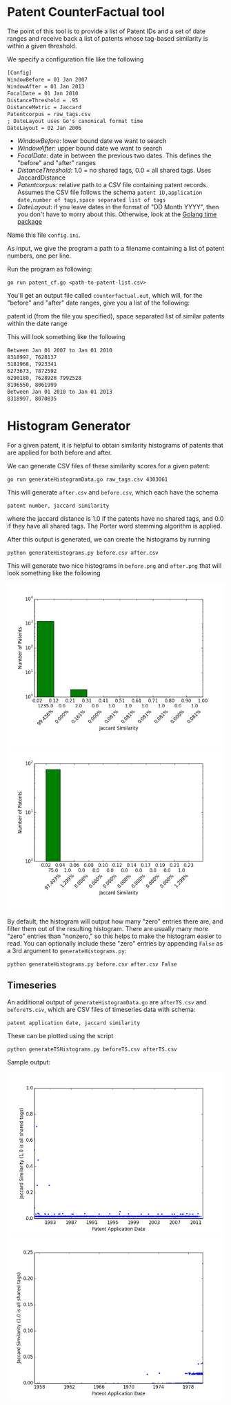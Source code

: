 # Patent CounterFactual tool

The point of this tool is to provide a list of Patent IDs and a set of date
ranges and receive back a list of patents whose tag-based similarity is within
a given threshold.

We specify a configuration file like the following

```
[Config]
WindowBefore = 01 Jan 2007
WindowAfter = 01 Jan 2013
FocalDate = 01 Jan 2010
DistanceThreshold = .95
DistanceMetric = Jaccard
Patentcorpus = raw_tags.csv
; DateLayout uses Go's canonical format time
DateLayout = 02 Jan 2006
```

* *WindowBefore*: lower bound date we want to search
* *WindowAfter*: upper bound date we want to search
* *FocalDate*: date in between the previous two dates. This defines the "before" and "after" ranges
* *DistanceThreshold*: 1.0 = no shared tags, 0.0 = all shared tags. Uses JaccardDistance
* *Patentcorpus*: relative path to a CSV file containing patent records. Assumes the CSV file
    follows the schema `patent ID,application date,number of tags,space separated list of tags`
* *DateLayout*: if you leave dates in the format of "DD Month YYYY", then you don't have to
    worry about this. Otherwise, look at the [Golang time package](http://golang.org/pkg/time/)

Name this file `config.ini`.

As input, we give the program a path to a filename containing a list of patent
numbers, one per line.

Run the program as following:

```
go run patent_cf.go <path-to-patent-list.csv>
```

You'll get an output file called `counterfactual.out`, which will, for the "before" and "after"
date ranges, give you a list of the following:

patent id (from the file you specified), space separated list of similar patents within the date range

This will look something like the following

```
Between Jan 01 2007 to Jan 01 2010
8318997, 7628137
5181968, 7923341
6273673, 7872592
6290180, 7628928 7992528
8196550, 8061999
Between Jan 01 2010 to Jan 01 2013
8318997, 8070835
```

# Histogram Generator

For a given patent, it is helpful to obtain similarity histograms of patents that are applied for
both before and after.

We can generate CSV files of these similarity scores for a given patent:

```
go run generateHistogramData.go raw_tags.csv 4303061
```

This will generate `after.csv` and `before.csv`, which each have the schema

```
patent number, jaccard similarity
```

where the jaccard distance is 1.0 if the patents have no shared tags, and 0.0
if they have all shared tags. The Porter word stemming algorithm is applied.

After this output is generated, we can create the histograms by running

```
python generateHistograms.py before.csv after.csv
```

This will generate two nice histograms in `before.png` and `after.png`
that will look something like the following

![After](figs/after.png)
![Before](figs/before.png)

By default, the histogram will output how many "zero" entries there are, and filter
them out of the resulting histogram. There are usually many more "zero" entries than
"nonzero," so this helps to make the histogram easier to read. You can optionally
include these "zero" entries by appending `False` as a 3rd argument to `generateHistograms.py`:

```
python generateHistograms.py before.csv after.csv False
```

## Timeseries

An additional output of `generateHistogramData.go` are `afterTS.csv` and `beforeTS.csv`,
which are CSV files of timeseries data with schema:

```
patent application date, jaccard similarity
```

These can be plotted using the script

```
python generateTSHistograms.py beforeTS.csv afterTS.csv
```

Sample output:

![After](figs/afterTS.png)
![Before](figs/beforeTS.png)
